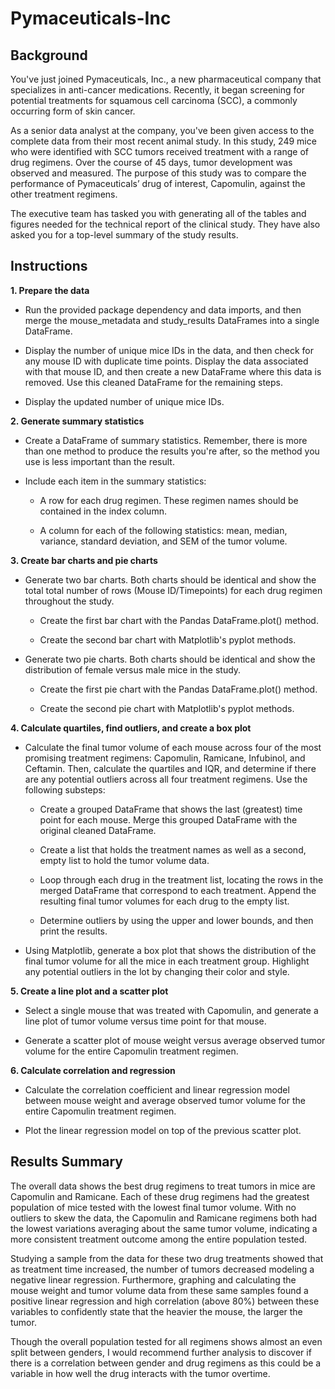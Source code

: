 # Pymaceuticals-Inc

## Background

You've just joined Pymaceuticals, Inc., a new pharmaceutical company that specializes in anti-cancer medications. Recently, it began screening for potential treatments for squamous cell carcinoma (SCC), a commonly occurring form of skin cancer.

As a senior data analyst at the company, you've been given access to the complete data from their most recent animal study. In this study, 249 mice who were identified with SCC tumors received treatment with a range of drug regimens. Over the course of 45 days, tumor development was observed and measured. The purpose of this study was to compare the performance of Pymaceuticals’ drug of interest, Capomulin, against the other treatment regimens.

The executive team has tasked you with generating all of the tables and figures needed for the technical report of the clinical study. They have also asked you for a top-level summary of the study results.

## Instructions

__1. Prepare the data__

  - Run the provided package dependency and data imports, and then merge the mouse_metadata and study_results DataFrames into a single DataFrame.
    
  - Display the number of unique mice IDs in the data, and then check for any mouse ID with duplicate time points. Display the data associated with that mouse ID, and then create a new DataFrame where this data is removed. Use this cleaned DataFrame for the remaining steps.
      
  - Display the updated number of unique mice IDs.

__2. Generate summary statistics__

  - Create a DataFrame of summary statistics. Remember, there is more than one method to 
produce the results you're after, so the method you use is less important than the result.

  - Include each item in the summary statistics:

    - A row for each drug regimen. These regimen names should be contained in the index column.

    - A column for each of the following statistics: mean, median, variance, standard deviation, and SEM of the tumor volume.

__3. Create bar charts and pie charts__

  - Generate two bar charts. Both charts should be identical and show the total total number of rows (Mouse ID/Timepoints) for each drug regimen throughout the study.

    - Create the first bar chart with the Pandas DataFrame.plot() method.

    - Create the second bar chart with Matplotlib's pyplot methods.

  - Generate two pie charts. Both charts should be identical and show the distribution of female versus male mice in the study.

    - Create the first pie chart with the Pandas DataFrame.plot() method.

    - Create the second pie chart with Matplotlib's pyplot methods.

__4. Calculate quartiles, find outliers, and create a box plot__

  - Calculate the final tumor volume of each mouse across four of the most promising treatment regimens: Capomulin, Ramicane, Infubinol, and Ceftamin. Then, calculate the quartiles and    IQR, and determine if there are any potential outliers across all four treatment regimens.   Use the following substeps:

      - Create a grouped DataFrame that shows the last (greatest) time point for each mouse. Merge this grouped DataFrame with the original cleaned DataFrame.

      - Create a list that holds the treatment names as well as a second, empty list to hold the tumor volume data.

      - Loop through each drug in the treatment list, locating the rows in the merged DataFrame that correspond to each treatment. Append the resulting final tumor volumes for each drug to the empty list.

      - Determine outliers by using the upper and lower bounds, and then print the results.

  -  Using Matplotlib, generate a box plot that shows the distribution of the final tumor  volume for all the mice in each treatment group. Highlight any potential outliers in the lot by changing their color and style.

__5. Create a line plot and a scatter plot__

  - Select a single mouse that was treated with Capomulin, and generate a line plot of tumor volume versus time point for that mouse.

  - Generate a scatter plot of mouse weight versus average observed tumor volume for the entire Capomulin treatment regimen.

__6. Calculate correlation and regression__

  - Calculate the correlation coefficient and linear regression model between mouse weight and average observed tumor volume for the entire Capomulin treatment regimen.

  - Plot the linear regression model on top of the previous scatter plot.

## Results Summary

The overall data shows the best drug regimens to treat tumors in mice are Capomulin and Ramicane.  Each of these drug regimens had the greatest population of mice tested with the lowest final tumor volume.  With no outliers to skew the data, the Capomulin and Ramicane regimens both had the lowest variations averaging about the same tumor volume, indicating a more consistent treatment outcome among the entire population tested.  

Studying a sample from the data for these two drug treatments showed that as treatment time increased, the number of tumors decreased modeling a negative linear regression.  Furthermore, graphing and calculating the mouse weight and tumor volume data from these same samples found a positive linear regression and high correlation (above 80%) between these variables to confidently state that the heavier the mouse, the larger the tumor. 

Though the overall population tested for all regimens shows almost an even split between genders, I would recommend further analysis to discover if there is a correlation between gender and drug regimens as this could be a variable in how well the drug interacts with the tumor overtime.

